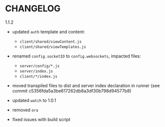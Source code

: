 # CHANGELOG

1.1.2
- updated `auth` template and content:
  + `client/shared/viewContent.js`
  + `client/shared/viewTemplates.js`

- renamed `config.socketIO` to `config.websockets`, impacted files:
  + `server/config/*.js`
  + `server/index.js`
  + `client/*/index.js`

- moved transpiled files to dist and server index declaration in runner 
  (see commit c5356fda5a3be617262db8a3df30b798d94577b8)
- updated `watch` to 1.0.1
- removed `ora` 
- fixed issues with build script
